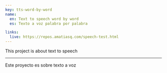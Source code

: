 ```yaml
---
key: tts-word-by-word
name:
  en: Text to speech word by word
  es: Texto a voz palabra por palabra

links:
  live: https://repos.amatiasq.com/speech-test.html
---
```


This project is about text to speech

---

Este proyecto es sobre texto a voz
